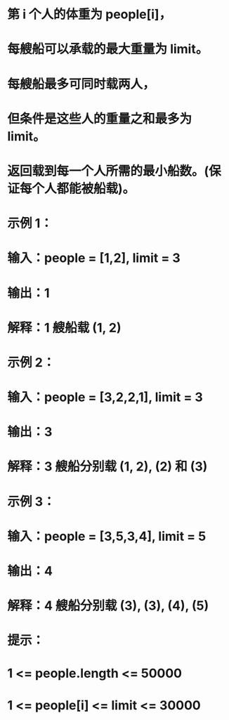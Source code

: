 # 第 i 个人的体重为 people[i]，
# 每艘船可以承载的最大重量为 limit。
# 每艘船最多可同时载两人，
# 但条件是这些人的重量之和最多为 limit。
# 返回载到每一个人所需的最小船数。(保证每个人都能被船载)。
# 示例 1：
# 输入：people = [1,2], limit = 3
# 输出：1
# 解释：1 艘船载 (1, 2)
# 示例 2：
# 输入：people = [3,2,2,1], limit = 3
# 输出：3
# 解释：3 艘船分别载 (1, 2), (2) 和 (3)
# 示例 3：
# 输入：people = [3,5,3,4], limit = 5
# 输出：4
# 解释：4 艘船分别载 (3), (3), (4), (5)
# 提示：
# 1 <= people.length <= 50000
# 1 <= people[i] <= limit <= 30000
